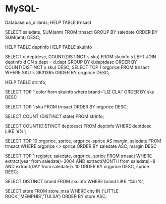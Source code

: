 # MySQL-
Database ua_dillards;
HELP TABLE trnsact

SELECT saledate, SUM(amt)
FROM trnsact
GROUP BY saledate
ORDER BY SUM(amt) DESC;

HELP TABLE deptinfo
HELP TABLE skuinfo

SELECT d.deptdesc, COUNT(DISTINCT s.sku)
FROM skuinfo s LEFT JOIN deptinfo d
ON s.dept = d.dept
GROUP BY d.deptdesc
ORDER BY COUNT(DISTINCT s.sku) DESC;
SELECT TOP 1 orgprice
FROM trnsact
WHERE SKU = 3631365
ORDER BY orgprice DESC;

HELP TABLE strinfo;

SELECT TOP 1 color
from skuinfo
where brand='LIZ CLAI'
ORDER BY sku DESC

SELECT TOP 1 sku
FROM trnsact
ORDER BY orgprice DESC;

SELECT COUNT (DISTINCT state)
FROM strinfo;

SELECT COUNT(DISTINCT deptdesc)
FROM deptinfo
WHERE deptdesc LIKE 'e%';

SELECT TOP 10 orgprice, sprice, orgprice-sprice AS margin, saledate
FROM trnsact
WHERE orgprice <> sprice
ORDER BY saledate ASC, margin DESC

SELECT TOP 1 register, saledate, orgprice, sprice
FROM trnsact
WHERE extract(year from saledate)=2004 AND extract(MONTH from saledate)=8 AND extract(DAY from saledate)< 10
ORDER BY orgprice DESC, sprice DESC; 

SELECT DISTINCT brand
FROM skuinfo
WHERE brand LIKE '%liz%';

SELECT store
FROM store_msa
WHERE city IN ('LITTLE ROCK','MEMPHIS','TULSA')
ORDER BY store ASC;
